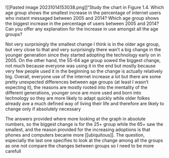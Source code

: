 
![[Pasted image 20231014153038.png]]“Study the chart in Figure 1.4. Which age group shows the smallest increase in the percentage of internet users who instant
messaged between 2005 and 2014?
Which age group shows the biggest increase in the percentage of users between 2005 and 2014?
Can you offer any explanation for the increase in use amongst all the age groups?
 
Not very surprisingly the smallest change I think is in the older age group, but very close to that and very surprisingly there wan’t a big change in the younger generation since they started adopting the technology early on in 2005. On the other hand, the 55-64 age group sowed the biggest change, not much because everyone was using it in the end but mostly because very few people used it in the beginning so the change is actually relatively big. Overall, everyone use of the internet increase a lot but there are some pretty unexpected differences between age groups (at least I wasn’t expecting it), the reasons are mostly rooted into the mentality of the different generations, younger once are more used and born into technology so they are more likely to adapt quickly while older folkes already ave a much defined way of living their life and therefore are likely to change only if absolutely necessary


The answers provided where more looking at the graph in absolute numbers, so the biggest change is for the 25+ group while the 65+ saw the smallest, and the reason provided for the increasing adoptions is that phones and computers became more [[ubiquitous]]. The question, especially the last one specifies to look at the change among all the groups as one not compare the changes between groups so I need to be more carefull
